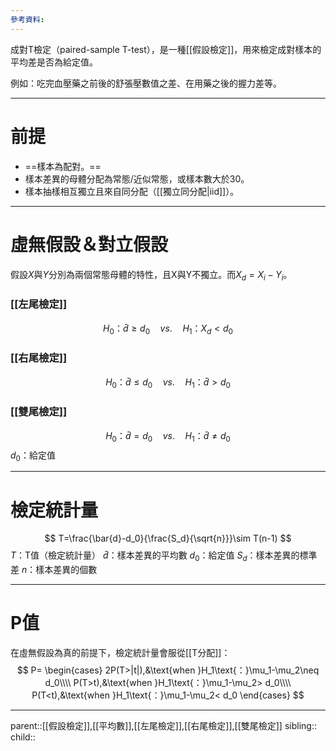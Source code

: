 ```yaml
---
參考資料:
---
```

成對T檢定（paired-sample T-test），是一種[[假設檢定]]，用來檢定成對樣本的平均差是否為給定值。

例如：吃完血壓藥之前後的舒張壓數值之差、在用藥之後的握力差等。
- - -
# 前提
- ==樣本為配對。==
- 樣本差異的母體分配為常態/近似常態，或樣本數大於30。
- 樣本抽樣相互獨立且來自同分配（[[獨立同分配|iid]]）。
- - -
# 虛無假設＆對立假設
假設$X$與$Y$分別為兩個常態母體的特性，且X與Y不獨立。而$X_d=X_i-Y_i$。
### [[左尾檢定]]
$$
H_0\text{：}\bar{d}\geq d_0\quad vs.\quad H_1\text{：}X_d<d_0
$$
### [[右尾檢定]]
$$
H_0\text{：}\bar{d}\leq d_0\quad vs.\quad H_1\text{：}\bar{d}>d_0
$$
### [[雙尾檢定]]
$$
H_0\text{：}\bar{d}= d_0\quad vs.\quad H_1\text{：}\bar{d}\neq d_0
$$
$d_0$：給定值
- - -
# 檢定統計量
$$
T=\frac{\bar{d}-d_0}{\frac{S_d}{\sqrt{n}}}\sim T(n-1)
$$
$T$：T值（檢定統計量）
$\bar{d}$：樣本差異的平均數
$d_0$：給定值
$S_d$：樣本差異的標準差
$n$：樣本差異的個數
- - -
# P值
在虛無假設為真的前提下，檢定統計量會服從[[T分配]]：
$$
P=
\begin{cases}
2P(T>|t|),&\text{when }H_1\text{：}\mu_1-\mu_2\neq d_0\\\\
P(T>t),&\text{when }H_1\text{：}\mu_1-\mu_2> d_0\\\\
P(T<t),&\text{when }H_1\text{：}\mu_1-\mu_2< d_0
\end{cases}
$$
- - -
parent::[[假設檢定]],[[平均數]],[[左尾檢定]],[[右尾檢定]],[[雙尾檢定]]
sibling::
child::